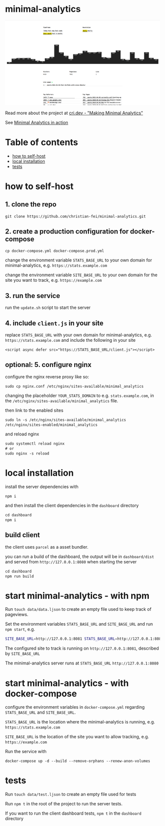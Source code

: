 # minimal-analytics

[![minimal analytics dashboard](https://github.com/christian-fei/minimal-analytics/blob/main/.github/assets/dashboard.png?raw=true)](https://cri.dev/posts/2021-04-28-fullstack-nodejs-preact-minimal-web-analytics-introduction/)

Read more about the project at [cri.dev - "Making Minimal Analytics"](https://cri.dev/posts/2021-04-28-fullstack-nodejs-preact-minimal-web-analytics-introduction/)

See [Minimal Analytics in action](https://s.cri.dev)

# Table of contents

- [how to self-host](#how-to-self-host)
- [local installation](#local-installation)
- [tests](#tests)


# how to self-host

## 1. clone the repo

```
git clone https://github.com/christian-fei/minimal-analytics.git
```

## 2. create a production configuration for docker-compose

```
cp docker-compose.yml docker-compose.prod.yml
```

change the environment variable `STATS_BASE_URL` to your own domain for minimal-analytics, e.g. `https://stats.example.com`

change the environment variable `SITE_BASE_URL` to your own domain for the site you want to track, e.g. `https://example.com`

## 3. run the service

run the `update.sh` script to start the server

## 4. include `client.js` in your site

replace `STATS_BASE_URL` with your own domain for minimal-analytics, e.g. `https://stats.example.com` and include the following in your site

```
<script async defer src="https://STATS_BASE_URL/client.js"></script>
```

## optional: 5. configure nginx

configure the nginx reverse proxy like so:

```
sudo cp nginx.conf /etc/nginx/sites-available/minimal_analytics
```

changing the placeholder `YOUR_STATS_DOMAIN` to e.g. `stats.example.com`, in the `/etc/nginx/sites-available/minimal_analytics` file.

then link to the enabled sites

```
sudo ln -s /etc/nginx/sites-available/minimal_analytics /etc/nginx/sites-enabled/minimal_analytics
```

and reload nginx

```
sudo systemctl reload nginx
# or
sudo nginx -s reload
```


# local installation

install the server dependencies with

```
npm i
```

and then install the client dependencies in the `dashboard` directory

```
cd dashboard
npm i
```

## build client

the client uses `parcel` as a asset bundler.

you can run a build of the dashboard, the output will be in `dashboard/dist` and served from `http://127.0.0.1:8080` when starting the server

```
cd dashboard
npm run build
```

# start minimal-analytics - with npm

Run `touch data/data.ljson` to create an empty file used to keep track of pageviews.

Set the environment variables `STATS_BASE_URL` and `SITE_BASE_URL` and run `npm start`, e.g.

```bash
SITE_BASE_URL=http://127.0.0.1:8081 STATS_BASE_URL=http://127.0.0.1:8080 npm start
```

The configured site to track is running on `http://127.0.0.1:8081`, described by `SITE_BASE_URL` 

The minimal-analytics server runs at `STATS_BASE_URL` `http://127.0.0.1:8080`

# start minimal-analytics - with docker-compose

configure the environment variables in `docker-compose.yml` regarding `STATS_BASE_URL` and `SITE_BASE_URL`.

`STATS_BASE_URL` is the location where the minimal-analytics is running, e.g. `https://stats.example.com`

`SITE_BASE_URL` is the location of the site you want to allow tracking, e.g. `https://example.com`

Run the service with

```
docker-compose up -d --build --remove-orphans --renew-anon-volumes
```


# tests

Run `touch data/test.ljson` to create an empty file used for tests

Run `npm t` in the root of the project to run the server tests. 

If you want to run the client dashboard tests, `npm t` in the `dashboard` directory

